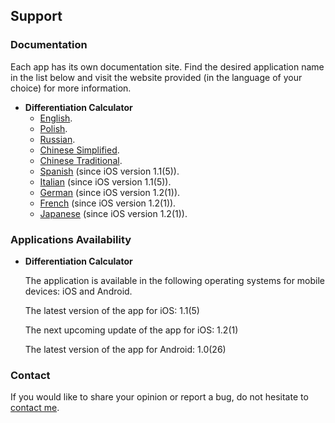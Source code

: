 ## Support

### Documentation

Each app has its own documentation site.
Find the desired application name in the list below and visit the website provided (in the language of your choice) for more information.
* **Differentiation Calculator**
  * [English](https://www.taketechease.com/differentiation/differentiation-calculator-en.html).
  * [Polish](https://www.taketechease.com/differentiation/differentiation-calculator-pl.html).
  * [Russian](https://www.taketechease.com/differentiation/differentiation-calculator-ru.html).
  * [Chinese Simplified](https://www.taketechease.com/differentiation/differentiation-calculator-zh-cn.html).
  * [Chinese Traditional](https://www.taketechease.com/differentiation/differentiation-calculator-zh-tw.html).
  * [Spanish](https://www.taketechease.com/differentiation/differentiation-calculator-es.html) (since iOS version 1.1(5)).
  * [Italian](https://www.taketechease.com/differentiation/differentiation-calculator-it.html) (since iOS version 1.1(5)).
  * [German](https://www.taketechease.com/differentiation/differentiation-calculator-de.html) (since iOS version 1.2(1)).
  * [French](https://www.taketechease.com/differentiation/differentiation-calculator-fr.html) (since iOS version 1.2(1)).
  * [Japanese](https://www.taketechease.com/differentiation/differentiation-calculator-ja.html) (since iOS version 1.2(1)).
   
### Applications Availability

* **Differentiation Calculator**

  The application is available in the following operating systems for mobile devices: iOS and Android.

  The latest version of the app for iOS: 1.1(5)
 
  The next upcoming update of the app for iOS: 1.2(1)
  
  The latest version of the app for Android: 1.0(26)
  
### Contact

If you would like to share your opinion or report a bug, do not hesitate to [contact me](mailto:i.d.kosinska@gmail.com).
